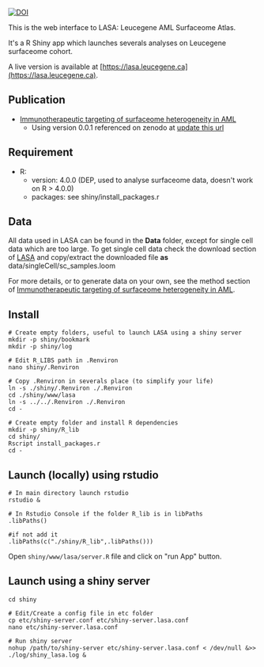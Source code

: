 [![DOI](https://zenodo.org/badge/739109138.svg)](https://zenodo.org/doi/10.5281/zenodo.10460001)

This is the web interface to LASA: Leucegene AML Surfaceome Atlas.

It's a R Shiny app which launches severals analyses on Leucegene surfaceome cohort.

A live version is available at [https://lasa.leucegene.ca](https://lasa.leucegene.ca).

## Publication

 * [Immunotherapeutic targeting of surfaceome heterogeneity in AML]() 
   * Using version 0.0.1 referenced on zenodo at [update this url](https://zenodo.org/doi/10.5281/zenodo.10460001)

## Requirement

 * R:
   * version: 4.0.0 (DEP, used to analyse surfaceome data, doesn't work on R > 4.0.0)
   * packages: see shiny/install_packages.r

## Data

All data used in LASA can be found in the **Data** folder, except for single cell data which are too large. To get single cell data check the download section of [LASA](https://lasa.leucegene.ca) and copy/extract the downloaded file **as** data/singleCell/sc_samples.loom

For more details, or to generate data on your own, see the method section of [Immunotherapeutic targeting of surfaceome heterogeneity in AML]().

## Install

```
# Create empty folders, useful to launch LASA using a shiny server
mkdir -p shiny/bookmark
mkdir -p shiny/log

# Edit R_LIBS path in .Renviron
nano shiny/.Renviron

# Copy .Renviron in severals place (to simplify your life)
ln -s ./shiny/.Renviron ./.Renviron
cd ./shiny/www/lasa
ln -s ../../.Renviron ./.Renviron
cd -

# Create empty folder and install R dependencies
mkdir -p shiny/R_lib
cd shiny/
Rscript install_packages.r
cd -
```

## Launch (locally) using rstudio
```
# In main directory launch rstudio
rstudio &
```

```
# In Rstudio Console if the folder R_lib is in libPaths
.libPaths()

#if not add it
.libPaths(c("./shiny/R_lib",.libPaths()))
```
Open `shiny/www/lasa/server.R` file and click on "run App" button.

## Launch using a shiny server

```
cd shiny

# Edit/Create a config file in etc folder
cp etc/shiny-server.conf etc/shiny-server.lasa.conf
nano etc/shiny-server.lasa.conf

# Run shiny server
nohup /path/to/shiny-server etc/shiny-server.lasa.conf < /dev/null &>> ./log/shiny_lasa.log &

```
